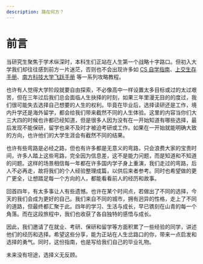 ```yaml
---
description: 路在何方？
---
```


# 前言

当研究生聚焦于学术纵深时，本科生们正站在人生第一个战略十字路口。但初入大学我们却往往感到前方一片迷茫，否则也不会出现许多如 [CS 自学指南](https://csdiy.wiki/)、[上交生存手册](https://survivesjtu.gitbook.io/survivesjtumanual/)、[南方科技大学飞跃手册](https://sustech-application.com/) 等一系列攻略教程。

也许有人觉得大学阶段就要自由探索，不必像高中一样设置太多目标或过的太过艰苦，但在三年过后我们总会面临人生抉择的时刻，如果三年里漫无目的的度过，我们很可能失去选择自己想要的人生的权利。毕竟在毕业后，选择读研还是工作，境内升学还是海外留学，都会给我们带来截然不同的人生体验。这里的内容当你们大三大四的时候也许都已经知道，但是很多人因为没有在一开始知道有哪些选择，最后发现不能保研，留学也来不及时才被迫考研或工作。如果在一开始就能明确大致的方向，也许他们的大学生涯会有截然不同的结果。

也许有些弯路是必经之路，但也有许多都是无意义的弯路，只会浪费大家的宝贵时间，许多人踏上这些弯路，完全因为信息差，这不是能力问题，而是知道和不知道的问题。这样的场景相信每一年都在许多国内学子身上重演，我们走过的弯路，后人不必再走，故将我们的个人经验整理成篇，以供后来者参考。同时也希望做的更广更全，让想踏足每一个方向的人，都能看看前人的经历和故事。

回首四年，有太多事让人有些遗憾。也许在某个时间点，若做出了不同的选择，今天的我们会成为更好的自己。我们来自不同的城市，拥有迥异的性格，走上了不同的道路，但最终都汇聚于此。四年的学习、生活与成长，早已镌刻在山青的每一个角落。而在这段旅程中，我们也收获了各自独特的感悟与成长。

因此，我们邀请了在就业、考研、保研和留学等方面积累了一些经验的同学，讲述他们的经历和选择。希望这些分享，能为正站在人生岔路口的你，带来一点启发和选择的勇气。同时，这份指南，也是写给我们自己的毕业礼物。

未来没有坦途，选择义无反顾。
